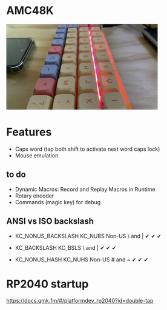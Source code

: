 # AMC48K
![screenshot](amc48k_sideview.png)

# Features
- Caps word  (tap both shift to activate next word caps lock)
- Mouse emulation
## to do 
- Dynamic Macros: Record and Replay Macros in Runtime
- Rotary encoder
- Commands (magic key) for debug

## ANSI vs ISO backslash
- KC_NONUS_BACKSLASH	KC_NUBS	Non-US \ and |	✔	✔	✔
- KC_BACKSLASH	KC_BSLS	\ and |	✔	✔	✔

- KC_NONUS_HASH	KC_NUHS	Non-US # and ~	✔	✔	✔

# RP2040 startup
https://docs.qmk.fm/#/platformdev_rp2040?id=double-tap
